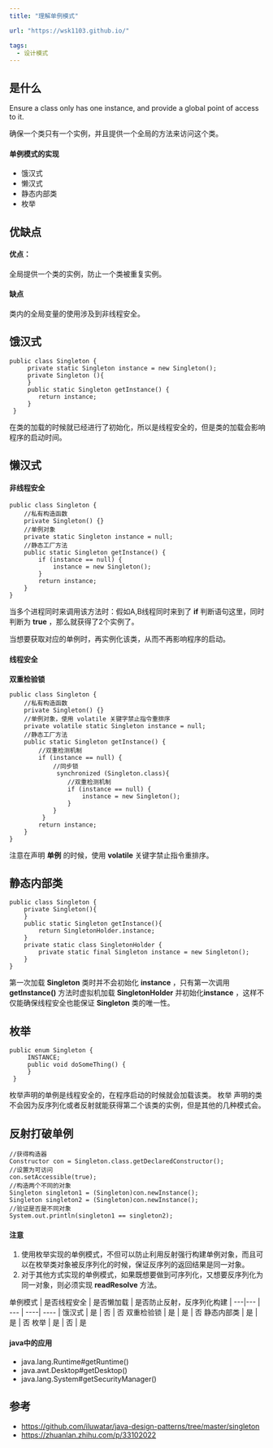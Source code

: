 ```yaml
---
title: "理解单例模式"

url: "https://wsk1103.github.io/"

tags:
  - 设计模式
---
```



## 是什么
Ensure a class only has one instance, and provide a global point of access to it.

确保一个类只有一个实例，并且提供一个全局的方法来访问这个类。

#### 单例模式的实现
- 饿汉式
- 懒汉式
- 静态内部类
- 枚举

## 优缺点
#### 优点：
全局提供一个类的实例，防止一个类被重复实例。

#### 缺点
类内的全局变量的使用涉及到非线程安全。


## 饿汉式

```
public class Singleton {  
     private static Singleton instance = new Singleton();  
     private Singleton (){
     }
     public static Singleton getInstance() {  
        return instance;  
     }  
 } 
```

在类的加载的时候就已经进行了初始化，所以是线程安全的，但是类的加载会影响程序的启动时间。

## 懒汉式
####  非线程安全
```
public class Singleton {
    //私有构造函数
    private Singleton() {}  
    //单例对象
    private static Singleton instance = null;  
    //静态工厂方法
    public static Singleton getInstance() {
        if (instance == null) {
            instance = new Singleton();
        }
        return instance;
    }
}
```

当多个进程同时来调用该方法时：假如A,B线程同时来到了 **if** 判断语句这里，同时判断为 **true** ，那么就获得了2个实例了。

当想要获取对应的单例时，再实例化该类，从而不再影响程序的启动。

#### 线程安全 
**双重检验锁**

```
public class Singleton {
    //私有构造函数
    private Singleton() {} 
    //单例对象，使用 volatile 关键字禁止指令重排序
    private volatile static Singleton instance = null; 
    //静态工厂方法
    public static Singleton getInstance() {
        //双重检测机制
        if (instance == null) {      
            //同步锁
             synchronized (Singleton.class){  
                //双重检测机制
                if (instance == null) {     
                    instance = new Singleton();
                }
            }
         }
        return instance;
    }
}
```
注意在声明 **单例** 的时候，使用 **volatile** 关键字禁止指令重排序。

## 静态内部类

```
public class Singleton { 
    private Singleton(){
    }
    public static Singleton getInstance(){  
        return SingletonHolder.instance;  
    }  
    private static class SingletonHolder {  
        private static final Singleton instance = new Singleton();  
    }  
} 
```
第一次加载 **Singleton** 类时并不会初始化 **instance** ，只有第一次调用 **getInstance()** 方法时虚拟机加载 **SingletonHolder** 并初始化**instance** ，这样不仅能确保线程安全也能保证 **Singleton** 类的唯一性。

## 枚举

```
public enum Singleton {  
     INSTANCE;  
     public void doSomeThing() {  
     }  
 } 
```
枚举声明的单例是线程安全的，在程序启动的时候就会加载该类。 枚举 声明的类不会因为反序列化或者反射就能获得第二个该类的实例，但是其他的几种模式会。


## 反射打破单例

```
//获得构造器
Constructor con = Singleton.class.getDeclaredConstructor();
//设置为可访问
con.setAccessible(true);
//构造两个不同的对象
Singleton singleton1 = (Singleton)con.newInstance();
Singleton singleton2 = (Singleton)con.newInstance();
//验证是否是不同对象
System.out.println(singleton1 == singleton2);
```

#### 注意
1. 使用枚举实现的单例模式，不但可以防止利用反射强行构建单例对象，而且可以在枚举类对象被反序列化的时候，保证反序列的返回结果是同一对象。
2. 对于其他方式实现的单例模式，如果既想要做到可序列化，又想要反序列化为同一对象，则必须实现 **readResolve** 方法。


单例模式 | 是否线程安全 | 是否懒加载 | 是否防止反射，反序列化构建 |
---|--- | --- | ----| ---- |
饿汉式 | 是 | 否 | 否
双重检验锁 | 是 | 是 | 否
静态内部类 | 是 | 是 | 否
枚举 | 是 | 否 | 是



#### java中的应用
- java.lang.Runtime#getRuntime()
- java.awt.Desktop#getDesktop()
- java.lang.System#getSecurityManager()

## 参考
- https://github.com/iluwatar/java-design-patterns/tree/master/singleton
- https://zhuanlan.zhihu.com/p/33102022



